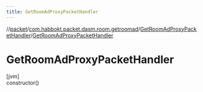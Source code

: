```yaml
---
title: GetRoomAdProxyPacketHandler
---
```

//[packet](../../../index.html)/[com.habbokt.packet.dasm.room.getroomad](../index.html)/[GetRoomAdProxyPacketHandler](index.html)/[GetRoomAdProxyPacketHandler](-get-room-ad-proxy-packet-handler.html)



# GetRoomAdProxyPacketHandler



[jvm]\
constructor()




